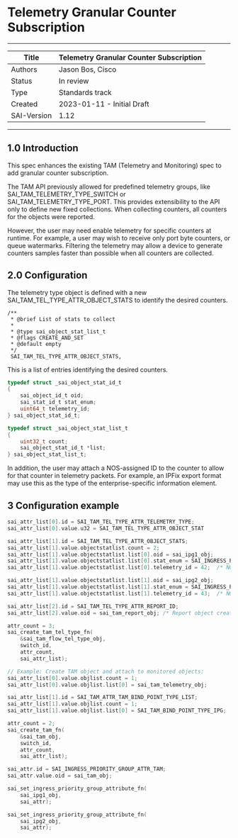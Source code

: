 #  Telemetry Granular Counter Subscription
-------------------------------------------------------------------------------
 Title       | Telemetry Granular Counter Subscription
-------------|-----------------------------------------------------------------
 Authors     | Jason Bos, Cisco
 Status      | In review
 Type        | Standards track
 Created     | 2023-01-11 - Initial Draft
 SAI-Version | 1.12
-------------------------------------------------------------------------------


## 1.0  Introduction

This spec enhances the existing TAM (Telemetry and Monitoring) spec to add granular counter subscription.

The TAM API previously allowed for predefined telemetry groups, like SAI_TAM_TELEMETRY_TYPE_SWITCH or SAI_TAM_TELEMETRY_TYPE_PORT. This provides extensibility to the API only to define new fixed collections. When collecting counters, all counters for the objects were reported.

However, the user may need enable telemetry for specific counters at runtime. For example, a user may wish to receive only port byte counters, or queue watermarks. Filtering the telemetry may allow a device to generate counters samples faster than possible when all counters are collected.

## 2.0 Configuration

The telemetry type object is defined with a new SAI_TAM_TEL_TYPE_ATTR_OBJECT_STATS to identify the desired counters. 

```
/**
 * @brief List of stats to collect
 *
 * @type sai_object_stat_list_t
 * @flags CREATE_AND_SET
 * @default empty
 */
 SAI_TAM_TEL_TYPE_ATTR_OBJECT_STATS,
```

This is a list of entries identifying the desired counters.

```c
typedef struct _sai_object_stat_id_t
{
    sai_object_id_t oid;
    sai_stat_id_t stat_enum;
    uint64_t telemetry_id;
} sai_object_stat_id_t;

typedef struct _sai_object_stat_list_t
{
    uint32_t count;
    sai_object_stat_id_t *list;
} sai_object_stat_list_t;    
```

In addition, the user may attach a NOS-assigned ID to the counter to allow for that counter in telemetry packets. For example, an IPFix export format may use this as the type of the enterprise-specific information element.

## 3 Configuration example

```c
sai_attr_list[0].id = SAI_TAM_TEL_TYPE_ATTR_TELEMETRY_TYPE;
sai_attr_list[0].value.u32 = SAI_TAM_TEL_TYPE_ATTR_OBJECT_STAT

sai_attr_list[1].id = SAI_TAM_TEL_TYPE_ATTR_OBJECT_STATS;
sai_attr_list[1].value.objectstatlist.count = 2;
sai_attr_list[1].value.objectstatlist.list[0].oid = sai_ipg1_obj;
sai_attr_list[1].value.objectstatlist.list[0].stat_enum = SAI_INGRESS_PRIORITY_GROUP_STAT_CURR_OCCUPANCY_BYTES;
sai_attr_list[1].value.objectstatlist.list[0].telemetry_id = 42;  /* NOS assigned ID */

sai_attr_list[1].value.objectstatlist.list[1].oid = sai_ipg2_obj;
sai_attr_list[1].value.objectstatlist.list[1].stat_enum = SAI_INGRESS_PRIORITY_GROUP_STAT_CURR_OCCUPANCY_BYTES;
sai_attr_list[1].value.objectstatlist.list[1].telemetry_id = 43;  /* NOS assigned ID */

sai_attr_list[2].id = SAI_TAM_TEL_TYPE_ATTR_REPORT_ID;
sai_attr_list[2].value.oid = sai_tam_report_obj; /* Report object created earlier and reused */

attr_count = 3;
sai_create_tam_tel_type_fn(
    &sai_tam_flow_tel_type_obj,
    switch_id,
    attr_count,
    sai_attr_list);

// Example: Create TAM object and attach to monitored objects:
sai_attr_list[0].value.objlist.count = 1;
sai_attr_list[0].value.objlist.list[0] = sai_tam_telemetry_obj;

sai_attr_list[1].id = SAI_TAM_ATTR_TAM_BIND_POINT_TYPE_LIST;
sai_attr_list[1].value.objlist.count = 1;
sai_attr_list[1].value.objlist.list[0] = SAI_TAM_BIND_POINT_TYPE_IPG;

attr_count = 2;
sai_create_tam_fn(
    &sai_tam_obj,
    switch_id,
    attr_count,
    sai_attr_list);

sai_attr.id = SAI_INGRESS_PRIORITY_GROUP_ATTR_TAM;
sai_attr.value.oid = sai_tam_obj;

sai_set_ingress_priority_group_attribute_fn(
    sai_ipg1_obj,
    sai_attr);

sai_set_ingress_priority_group_attribute_fn(
    sai_ipg2_obj,
    sai_attr);
```
